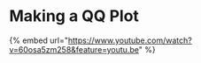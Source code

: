 # Making a QQ Plot

{% embed url="https://www.youtube.com/watch?v=60osa5zm258&feature=youtu.be" %}



